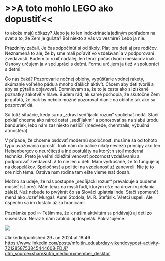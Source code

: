 # >>A toto mohlo LEGO ako dopustiť<<
to akože majú dôkazy? Alebo je to len indoktrinácia jediným pohľadom na svet a to, že Zem je guľatá? Bol niekto z vás vo vesmíre? Lebo ja nie. 

Prázdniny začali. Je čas odpočinúť si od školy. Platí pre deti aj pre rodičov. Neznamená to ale, že by sme mali poľaviť vo vzdelávaní a v podporovaní zvedavosti. Budem to robiť naďalej, len teraz počas dvoch mesiacov inak. Osnovy určujem ja v spolupráci s deťmi. Formu určujem ja tiež v spolupráci s deťmi. 

Čo nás čaká? Pozorovanie nočnej oblohy, vypúšťanie vodnej rakety, skúmanie voľného pádu a mnoho ďalších aktivít. Chcem aby deti tvorili a aby sa pýtali a objavovali. Domnievam sa, že to je cesta ako si získané poznatky zakotviť v hlave. Budem rád, ak samé pochopia, že skutočne Zem je guľatá, že inak by nebolo možné pozorovať dianie na oblohe tak ako sa pozorovať dá. 

Sú totiž situácie, kedy sa na „zdraví sedľijacki rozum“ spoliehať nedá. Stačí pokiaľ chceme ako národ ostať „sedľijakmi“ a ponosovať sa na slabú úrodu banduriek, lebo nám zas niekto nežičiľ (medvede, chemtrails, výbušná atmosféra). 

V prípade, že chceme budovať modernú spoločnosť, musíme sa od tohoto typu uvažovania oprostiť. Inak nám do palice nikdy nevlezú princípy ako ten Heisenbergov o neurčitosti a iné postuláty na ktorých stojí moderná technika. Preto je veľmi dôležité venovať pozornosť vzdelávaniu a podporovať zvedavosť. A to nie len u detí. Mám vyskúšané, že to funguje aj na dospelákov. Spoločnosť a politici na vzdelanosť už zanevreli. Nie je to pre nich téma. Ostáva nám rodina tam ešte vieme mať dosah. 

Možno sa udeje, že nás postupne „sedľijacki rozum“ prevalcuje a budeme musieť ísť preč. Mám teraz na mysli ľudí, ktorým ešte na úrovni vzdelania záleží. Nuž nebude to prvýkrát čo sa Slováci uplatnia inde. Stačí spomenúť mená ako Jozef Murgaš, Aurel Stodola, M. R. Štefánik. Všetci uspeli. Ale úspechu sa im dostalo až za hranicami. 

Poznámka pod 〰️
Teším ma, že k našim aktivitám sa pridávajú aj deti zo susedstva. Neraz k nám zablúdi aj dospelák. Pokračujeme. 

![](A%20toto%20mohlo%20LEGO%20ako%20dopusti%C5%A5/IMG_9993.jpeg)





#linkedin/published
29 Jun 2024 at 18:46
https://www.linkedin.com/posts/mfoltin_eduabrday-vikendovypost-activity-7212858753845444608-FDJi?utm_source=share&utm_medium=member_desktop


